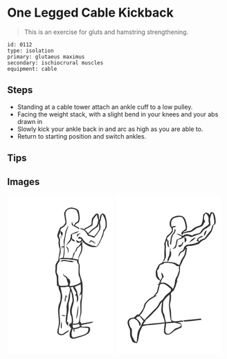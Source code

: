 # One Legged Cable Kickback
> This is an exercise for gluts and hamstring strengthening.

``` 
id: 0112 
type: isolation 
primary: glutaeus maximus 
secondary: ischiocrural muscles 
equipment: cable 
``` 

## Steps

 - Standing at a cable tower attach an ankle cuff to a low pulley.
 - Facing the weight stack, with a slight bend in your knees and your abs drawn in
 - Slowly kick your ankle back in and arc as high as you are able to.
 - Return to starting position and switch ankles.

## Tips


## Images

<svg width="184pt" height="275pt" viewBox="0 0 184 275" xmlns="http://www.w3.org/2000/svg"><g fill="#FFF"><path d="M0 0h184v275H0V0m98.66 34.03c.84 4.62 1.31 9.3 2.38 13.87-1.12 4.26-4.88 7.76-9.04 9-2.22 3.75-3.58 7.9-4.89 12.03-1.79 3.94 2.83 7.02 2.04 10.96-.97 5.12.42 10.17 2.06 14.98-.26 6.08-2.45 11.88-2.44 18.01-2.16 3.73-5.63 7.45-5.25 12.13.43 3.91-.82 7.94.29 11.75 3.4 6.44 1.48 13.94 2.53 20.88.87.54 1.73 1.09 2.6 1.64-.31 5.59 4.05 10.13 3.58 15.69.08 4.08-.09 8.28-1.59 12.12-5.97 11.9-.24 25.28-1.65 37.82-.65 4.78-2.48 9.35-2.58 14.21 1.32 3.02 4.9 5.17 8.21 4.29 3.96-.62 6.61-3.86 9.95-5.73 1.23-.52 1.87-1.7 2.55-2.76-5.21.78-8.16 6.11-13.32 6.95-1.61-.39-3.12-1.11-4.66-1.7-.76-5.57.56-11.01 2.01-16.34.51-7.58-1.2-15.17-.92-22.78.72-8.77 4.99-16.98 4.73-25.87-.64-5.01-1.81-9.95-2.96-14.87 4.47-.1 9.04.17 13.36-1.16.53.32 1.59.96 2.12 1.29 2.74 5.86-1.63 11.6-1.5 17.54-.13 4.13-1.94 7.92-2.83 11.9-1.4 4.88.19 9.96-.66 14.9-.66 4.03-1.18 8.08-1.43 12.15-.5 3.68.88 7.6 3.81 9.96.51-.7.63-1.44.34-2.22l-.13-.66c.27-.8.61-1.58 1.01-2.33-.8-.39-2.39-1.19-3.18-1.59 1.41-5.56.99-11.38 2.49-16.92 1.78-5.95-.53-12.31 1.52-18.18 2.3-5.65 1.17-11.96 2.64-17.83 2.88 4.87 2.49 10.61 3.44 15.99-1.76 7.8-5.95 15.57-3.78 23.77 1.18 2.9 2.29 5.86 2.26 9.05.17 2.61.75 6.74-2.67 7.44-.75.55-1.49 1.11-2.24 1.66l1.79.51c-.85.37-1.7.76-2.54 1.16 2.57.53 3.23 3.32 4.75 5.06-1.02 2.75-2.14 5.49-2.64 8.4-.33 2.88-.56 6.49 2.25 8.27 3.95 2.52 8.53.05 12.53-1.02 6.19-1.58 12.35-3.54 17.72-7.09 2.56-2.85 4.24-7.44 1.75-10.78-3.73-1.46-7.69-.53-11.54-.65-1.96.34-2.55-1.54-2.8-3.05 4.65-.72 9.11-2.32 13.79-2.8 2.77-.4 5.73-.96 7.73-3.1-7.22.76-14.27 2.56-21.47 3.45-.03-1.54-.7-2.62-2.01-3.23.07-3.48-.1-7.07 1.13-10.39 2.55-7.35.84-15.21 1.63-22.78.29-5.35 1.85-10.57 1.31-15.96.92-5.67.39-11.39.17-17.09-1-7.46-5.39-14.25-4.94-21.94-.35-4.22.93-8.66-.88-12.68-3.07-6.46.83-13.32 3.99-18.93 1.81-4.65 2.12-9.74 1.21-14.64.56-1.24 1.11-2.49 1.63-3.75 6.19 6.37 15.48 10.89 24.39 8.16 4.29-4.88 6.41-11.08 9.46-16.71 1.83-3.37 1.41-7.49 3.43-10.78 1.36-2.18 3.09-4.19 3.63-6.78.78-7.12-.31-14.32-3.08-20.92-1.22-.93-2.42-1.88-3.6-2.85-1.26.92-2.59 1.8-3.51 3.08-2.05 2.5-1.29 5.95-1.9 8.91-2.35-3.21-.65-7.32-2.51-10.62-1.34-.43-3.17-1.35-4.33-.05-2.36 2.39-4.19 5.24-6.47 7.7-.55 3.57-.81 7.17-1.14 10.77-3.77 2.38-7.4 5.19-11.69 6.55.08.53.26 1.59.35 2.12-2.54-1.9-5.62-2.52-8.72-1.94 2.57 1.86 6.19 1.67 8.43 4.09 2.75 2.33 4.18 5.66 5.98 8.67 4.05-.62 7.01 3.1 10.82 2.95 3.46-4.13 6.9-8.36 9.58-13.04 2.49-4.53 0-9.58.2-14.37 2.82-3.78 1.1-8.99 4.23-12.6 5.16 7.07 7.55 17.09 3.94 25.35l-1.92.76c-1.6 10.38-6 20.28-11.68 29.07-3.37-1.25-7.15-.65-10.41-2.25-3.15-1.51-6.51-2.65-9.36-4.71-2.4-2.47-4.45-5.25-6.52-8-1.8-.6-3.62-1.15-5.43-1.68l-.36 3.8c1.66-.2 3.73-1.47 4.83.46 1.91 2-1.64 3.56-3.16 4.29-1.97-.77-3.76-1.99-5.84-2.44.53 1.46 1.31 2.8 2.04 4.17 2.39.29 4.78.01 6.95-1.09-1.22 3.44-3.05 6.69-6.19 8.7-2.8 1.7-2.41 5.47-4.34 7.79-3.38 2.48-3.39 7.08-4.65 10.75-1.29.49-2.56 1.47-4.03.86-3.68-.59-7.41-.52-11.13-.44.39-1.62.78-3.25 1.13-4.88.73-3.58.49-7.29.49-10.93-.88-9.77 1.03-19.43 3.04-28.93 1.04-3.95 3.26-7.53 3.8-11.62-2.15 3.28-3.73 6.9-5.23 10.51-.85 4.04-.95 8.24-2.3 12.19-1.63 4.43-.36 9.11-.45 13.67-.84-.17-2.53-.5-3.38-.67-.19 2.14-.45 4.28-.54 6.43.69-1.83 1.17-3.73 1.7-5.6.77 1.28 2.67 2.23 2.36 3.93-.7 5.1-.15 10.38-1.86 15.31-2.04.59-4.07 1.2-6.12 1.73-.45-3.47 1.65-6.46 2.09-9.8 1.23-7.11-2.19-14.06-1.1-21.18.61-2.48-.9-4.68-1.51-6.99-.95-2.16.52-4.27 1.54-6.08.36-2.21.55-4.44 1.01-6.62.85-1.42 2.34-2.23 3.69-3.08 2.56-1.35 4.2-3.82 6.21-5.81 1.7-7.12-2.85-14.2-.66-21.32 2-4.63 7.96-6.76 12.62-5.25 2.59.85 5.86 1.43 6.86 4.39 2.16 5.23 3.07 11.18 1.7 16.73-1.39 1.35-3.09 2.29-4.72 3.29-.9 1.64-1.8 3.28-2.85 4.83-1.59-2.07-2.19-4.61-3.05-7.02-.66 2.06-.76 4.63.49 6.44 4.01 2.08 8.28 3.73 11.84 6.59l.24-1.98c-2.24-1.75-4.85-2.92-7.38-4.15.75-3.45 4.37-4.06 6.68-6.02 2.67-5.72 1.36-12.21.09-18.11-.82-4.71-6.21-6-10.16-6.94-7.1-1.67-15.36 3.52-15.32 11.2m11.78 35.14c-.51 4.25-.57 9.16-3.92 12.31-2.13 1.79-3.07 4.42-4.16 6.89 1.27-.62 1.8-1.84 2.17-3.12 3.53-1.85 5.8-5.08 7.59-8.53.19.86.58 2.58.78 3.45 1.62.75 3.41.69 5.12.3-2.22-1.12-3.49-3.45-5.79-4.44.19-2.37.2-4.76.13-7.13 4-1.82 9.3-1.91 12.03-5.7-4.71 1.82-9.93 2.73-13.95 5.97M92.59 62.6c-1.71 3.68 2.13 6.55 1.15 10.33l-1.4-.41c.02.51.07 1.52.1 2.03.31.33.94.99 1.25 1.32-.16-.66-.48-1.99-.64-2.66l1.36.15c-.11-.5-.32-1.5-.43-2l1.31.15c.34-1.73.67-3.46 1.03-5.19-1.23-1.25-2.48-2.49-3.73-3.72m29.56 4.33c-.95 2.2-1.61 4.54-1.46 6.95 1.41-3 3.76-5.21 6.5-6.98-1.89-.02-3.37 1.12-4.87 2.11-.04-.52-.13-1.56-.17-2.08m18.96 16.98c1.69-.77 3.2-1.86 4.65-3.02 2.48 1.51 4.92 3.11 7.62 4.18-2.02-2.95-5.14-4.89-8.45-6.1-1.23 1.68-2.66 3.21-3.82 4.94m-39.02 5.66c.78 1.89 1.88 3.63 2.67 5.52.37 2.17.38 4.39.76 6.57 1.52-4.3 1.32-9.97-3.43-12.09m-.91 84.34c-.29 4.06-2.77 8.39-.84 12.28.79-3.36 1.44-6.76 1.71-10.21.72 1.1 1.46 2.2 2.22 3.29-.37-2.13-1.37-4.02-3.09-5.36m-7.13 34.48c1.89 2.07 4.79 2.88 7.26 1.29-2.41-.47-4.82-.98-7.26-1.29m-1.15 21.52c-.09 1.08.89 1.63 1.54 2.3-.07-4.24.16-8.46.26-12.69-1.32 3.28-2.26 6.83-1.8 10.39z"/><path d="M149.65 41.98c2-2.46 4-4.93 5.95-7.42.19 3.32.89 6.51 2.32 9.51-.82 4.61-1.59 10.34-6.22 12.67-4.48 2.67-8.11 6.4-11.41 10.38-1.83-2.22-3.56-4.57-5.82-6.4 4.31-2.52 8.83-4.69 13.09-7.32.91-3.77.41-7.86 2.09-11.42z"/><path d="M156.63 56.08c.95-2.01 1.54-4.15 2.03-6.31.44 4.1 1.86 8.55-.28 12.42-2.09 3.59-4.85 6.75-7.36 10.05-3.67-.6-7.09-2.1-10.57-3.34 4.97-4.78 9.78-9.91 16.18-12.82zM129.35 83.61c-.57-1.14-.53-2.96.55-3.78 1.5.25.89 4.01-.55 3.78zM128.28 86.21c.56.66.56.66 0 0zM121.39 93.14c2-1.91 4.3-3.52 6.3-5.44 1.45 5.34.35 11.01-2.45 15.71-1.79 2.88-1.31 6.49-2.88 9.45a16.452 16.452 0 0 0-8.95-1.63c.34-1.13.67-2.26 1.03-3.38 1.03-2.57 2.43-5.06 2.53-7.9 2.89-1.03 3.61-4.22 4.42-6.81zM90.54 111.91c10.13-1.27 20.22.62 30.19 2.24.26 1.39.55 2.77.87 4.15.84 1.08 2.16 2.07 2.06 3.6.18 5.68-.37 11.38.01 17.05 1.78 4.22 3.43 8.56 3.33 13.23-5.37 3.91-12.19 5.92-18.78 6.08v-2.98c2.19-3.47.71-9.55-3.81-10.07-.26-3.27-3.47-4.11-5.87-5.44a89.14 89.14 0 0 0-1.61-3.06c-.48 3.6 2.69 5.31 5.2 7.03 1.07 3.89 2.46 7.67 3.62 11.53-.34.6-1 1.82-1.33 2.43-4.89-.39-10.39 1.57-14.86-1-1.01-4.82-1.07-9.78-1.09-14.69.3-3.3-3.41-5.57-2.67-8.92.26-2.69.42-5.39.37-8.1-.23-4.08 2.7-7.29 4.81-10.46l-.44-2.62m1.79 4.49c1.53-.42 3.01-1.03 4.57-1.32 6.37-.84 12.46 3.54 18.83 1.16-3.82-2.3-8.42-1.02-12.5-2.42-3.64-1.03-8.97-1.51-10.9 2.58zM117.14 159.66c3.31-1.5 6.78-2.62 9.96-4.39.88 4.16.51 8.41.57 12.62-1.28 2.33-1.9 4.93-2.49 7.5 1.11-1.22 2.17-2.48 3.29-3.68.44 3.18.04 6.36-.89 9.41-2.57 8.07.21 16.57-1.02 24.8-.23 3.4-1.33 6.67-1.54 10.08-.11 2.29-.53 4.95-2.41 6.49-2.78 1.14-5.91.84-8.86 1.11.71-5.24.31-10.61-1.15-15.68-2.91-8.35 2.62-16.48 2.89-24.77-.8-4.36-.2-9.04-2.25-13.1-1.11-3.25-1.5-6.82-4.11-9.33 1.7-.25 3.39-.52 5.09-.79.6 3.86 3.58 6.59 5.14 10.03.7 1.67-.6 2.95-1.73 3.95.16.25.49.74.65.99.44-.14 1.33-.41 1.77-.55-.25.63-.77 1.9-1.02 2.53l1.67-.56c.34 3.47-.1 6.92-.35 10.37 4.34-4.33 2.81-10.52 1.06-15.65.55-4.3-3.16-7.46-4.27-11.38m6.06 32.23c-2.05 7.5-1.95 15.36-4.02 22.84l1.28-1.28c2.5-6.85 2.89-14.33 2.74-21.56zM113.31 225.46c3.92.08 7.81-.49 11.55-1.67-.02.73-.07 2.18-.09 2.91.54 0 1.62.01 2.16.02-2.84 3.85-8.22 3.55-12.43 4.75-.83-1.9-1.06-3.96-1.19-6.01zM127.06 229.87c4.41.26 8.83 1.25 13.29.86.77 3.58.06 7.46-3.13 9.63-6.18 3.75-13.5 4.76-20.29 6.92-1.93.93-4.25-.47-5.02-2.29-.89-4.49-.28-9.45 2.33-13.29.61 2.32.66 4.87 2.13 6.88.08-1.89.11-3.77.1-5.65 3.66-.56 7.3-1.29 10.59-3.06z"/></g><g fill="#333"><path d="M98.66 34.03c-.04-7.68 8.22-12.87 15.32-11.2 3.95.94 9.34 2.23 10.16 6.94 1.27 5.9 2.58 12.39-.09 18.11-2.31 1.96-5.93 2.57-6.68 6.02 2.53 1.23 5.14 2.4 7.38 4.15l-.24 1.98c-3.56-2.86-7.83-4.51-11.84-6.59-1.25-1.81-1.15-4.38-.49-6.44.86 2.41 1.46 4.95 3.05 7.02 1.05-1.55 1.95-3.19 2.85-4.83 1.63-1 3.33-1.94 4.72-3.29 1.37-5.55.46-11.5-1.7-16.73-1-2.96-4.27-3.54-6.86-4.39-4.66-1.51-10.62.62-12.62 5.25-2.19 7.12 2.36 14.2.66 21.32-2.01 1.99-3.65 4.46-6.21 5.81-1.35.85-2.84 1.66-3.69 3.08-.46 2.18-.65 4.41-1.01 6.62-1.02 1.81-2.49 3.92-1.54 6.08.61 2.31 2.12 4.51 1.51 6.99-1.09 7.12 2.33 14.07 1.1 21.18-.44 3.34-2.54 6.33-2.09 9.8 2.05-.53 4.08-1.14 6.12-1.73 1.71-4.93 1.16-10.21 1.86-15.31.31-1.7-1.59-2.65-2.36-3.93-.53 1.87-1.01 3.77-1.7 5.6.09-2.15.35-4.29.54-6.43.85.17 2.54.5 3.38.67.09-4.56-1.18-9.24.45-13.67 1.35-3.95 1.45-8.15 2.3-12.19 1.5-3.61 3.08-7.23 5.23-10.51-.54 4.09-2.76 7.67-3.8 11.62-2.01 9.5-3.92 19.16-3.04 28.93 0 3.64.24 7.35-.49 10.93-.35 1.63-.74 3.26-1.13 4.88 3.72-.08 7.45-.15 11.13.44 1.47.61 2.74-.37 4.03-.86 1.26-3.67 1.27-8.27 4.65-10.75 1.93-2.32 1.54-6.09 4.34-7.79 3.14-2.01 4.97-5.26 6.19-8.7-2.17 1.1-4.56 1.38-6.95 1.09-.73-1.37-1.51-2.71-2.04-4.17 2.08.45 3.87 1.67 5.84 2.44 1.52-.73 5.07-2.29 3.16-4.29-1.1-1.93-3.17-.66-4.83-.46l.36-3.8c1.81.53 3.63 1.08 5.43 1.68 2.07 2.75 4.12 5.53 6.52 8 2.85 2.06 6.21 3.2 9.36 4.71 3.26 1.6 7.04 1 10.41 2.25 5.68-8.79 10.08-18.69 11.68-29.07l1.92-.76c3.61-8.26 1.22-18.28-3.94-25.35-3.13 3.61-1.41 8.82-4.23 12.6-.2 4.79 2.29 9.84-.2 14.37-2.68 4.68-6.12 8.91-9.58 13.04-3.81.15-6.77-3.57-10.82-2.95-1.8-3.01-3.23-6.34-5.98-8.67-2.24-2.42-5.86-2.23-8.43-4.09 3.1-.58 6.18.04 8.72 1.94-.09-.53-.27-1.59-.35-2.12 4.29-1.36 7.92-4.17 11.69-6.55.33-3.6.59-7.2 1.14-10.77 2.28-2.46 4.11-5.31 6.47-7.7 1.16-1.3 2.99-.38 4.33.05 1.86 3.3.16 7.41 2.51 10.62.61-2.96-.15-6.41 1.9-8.91.92-1.28 2.25-2.16 3.51-3.08 1.18.97 2.38 1.92 3.6 2.85 2.77 6.6 3.86 13.8 3.08 20.92-.54 2.59-2.27 4.6-3.63 6.78-2.02 3.29-1.6 7.41-3.43 10.78-3.05 5.63-5.17 11.83-9.46 16.71-8.91 2.73-18.2-1.79-24.39-8.16-.52 1.26-1.07 2.51-1.63 3.75.91 4.9.6 9.99-1.21 14.64-3.16 5.61-7.06 12.47-3.99 18.93 1.81 4.02.53 8.46.88 12.68-.45 7.69 3.94 14.48 4.94 21.94.22 5.7.75 11.42-.17 17.09.54 5.39-1.02 10.61-1.31 15.96-.79 7.57.92 15.43-1.63 22.78-1.23 3.32-1.06 6.91-1.13 10.39 1.31.61 1.98 1.69 2.01 3.23 7.2-.89 14.25-2.69 21.47-3.45-2 2.14-4.96 2.7-7.73 3.1-4.68.48-9.14 2.08-13.79 2.8.25 1.51.84 3.39 2.8 3.05 3.85.12 7.81-.81 11.54.65 2.49 3.34.81 7.93-1.75 10.78-5.37 3.55-11.53 5.51-17.72 7.09-4 1.07-8.58 3.54-12.53 1.02-2.81-1.78-2.58-5.39-2.25-8.27.5-2.91 1.62-5.65 2.64-8.4-1.52-1.74-2.18-4.53-4.75-5.06.84-.4 1.69-.79 2.54-1.16l-1.79-.51c.75-.55 1.49-1.11 2.24-1.66 3.42-.7 2.84-4.83 2.67-7.44.03-3.19-1.08-6.15-2.26-9.05-2.17-8.2 2.02-15.97 3.78-23.77-.95-5.38-.56-11.12-3.44-15.99-1.47 5.87-.34 12.18-2.64 17.83-2.05 5.87.26 12.23-1.52 18.18-1.5 5.54-1.08 11.36-2.49 16.92.79.4 2.38 1.2 3.18 1.59-.4.75-.74 1.53-1.01 2.33l.13.66c.29.78.17 1.52-.34 2.22-2.93-2.36-4.31-6.28-3.81-9.96.25-4.07.77-8.12 1.43-12.15.85-4.94-.74-10.02.66-14.9.89-3.98 2.7-7.77 2.83-11.9-.13-5.94 4.24-11.68 1.5-17.54-.53-.33-1.59-.97-2.12-1.29-4.32 1.33-8.89 1.06-13.36 1.16 1.15 4.92 2.32 9.86 2.96 14.87.26 8.89-4.01 17.1-4.73 25.87-.28 7.61 1.43 15.2.92 22.78-1.45 5.33-2.77 10.77-2.01 16.34 1.54.59 3.05 1.31 4.66 1.7 5.16-.84 8.11-6.17 13.32-6.95-.68 1.06-1.32 2.24-2.55 2.76-3.34 1.87-5.99 5.11-9.95 5.73-3.31.88-6.89-1.27-8.21-4.29.1-4.86 1.93-9.43 2.58-14.21 1.41-12.54-4.32-25.92 1.65-37.82 1.5-3.84 1.67-8.04 1.59-12.12.47-5.56-3.89-10.1-3.58-15.69-.87-.55-1.73-1.1-2.6-1.64-1.05-6.94.87-14.44-2.53-20.88-1.11-3.81.14-7.84-.29-11.75-.38-4.68 3.09-8.4 5.25-12.13-.01-6.13 2.18-11.93 2.44-18.01-1.64-4.81-3.03-9.86-2.06-14.98.79-3.94-3.83-7.02-2.04-10.96 1.31-4.13 2.67-8.28 4.89-12.03 4.16-1.24 7.92-4.74 9.04-9-1.07-4.57-1.54-9.25-2.38-13.87m50.99 7.95c-1.68 3.56-1.18 7.65-2.09 11.42-4.26 2.63-8.78 4.8-13.09 7.32 2.26 1.83 3.99 4.18 5.82 6.4 3.3-3.98 6.93-7.71 11.41-10.38 4.63-2.33 5.4-8.06 6.22-12.67-1.43-3-2.13-6.19-2.32-9.51-1.95 2.49-3.95 4.96-5.95 7.42m6.98 14.1c-6.4 2.91-11.21 8.04-16.18 12.82 3.48 1.24 6.9 2.74 10.57 3.34 2.51-3.3 5.27-6.46 7.36-10.05 2.14-3.87.72-8.32.28-12.42-.49 2.16-1.08 4.3-2.03 6.31m-27.28 27.53c1.44.23 2.05-3.53.55-3.78-1.08.82-1.12 2.64-.55 3.78m-1.07 2.6c.56.66.56.66 0 0m-6.89 6.93c-.81 2.59-1.53 5.78-4.42 6.81-.1 2.84-1.5 5.33-2.53 7.9-.36 1.12-.69 2.25-1.03 3.38 3.11-.31 6.16.26 8.95 1.63 1.57-2.96 1.09-6.57 2.88-9.45 2.8-4.7 3.9-10.37 2.45-15.71-2 1.92-4.3 3.53-6.3 5.44m-30.85 18.77l.44 2.62c-2.11 3.17-5.04 6.38-4.81 10.46.05 2.71-.11 5.41-.37 8.1-.74 3.35 2.97 5.62 2.67 8.92.02 4.91.08 9.87 1.09 14.69 4.47 2.57 9.97.61 14.86 1 .33-.61.99-1.83 1.33-2.43-1.16-3.86-2.55-7.64-3.62-11.53-2.51-1.72-5.68-3.43-5.2-7.03a89.14 89.14 0 0 1 1.61 3.06c2.4 1.33 5.61 2.17 5.87 5.44 4.52.52 6 6.6 3.81 10.07v2.98c6.59-.16 13.41-2.17 18.78-6.08.1-4.67-1.55-9.01-3.33-13.23-.38-5.67.17-11.37-.01-17.05.1-1.53-1.22-2.52-2.06-3.6-.32-1.38-.61-2.76-.87-4.15-9.97-1.62-20.06-3.51-30.19-2.24m26.6 47.75c1.11 3.92 4.82 7.08 4.27 11.38 1.75 5.13 3.28 11.32-1.06 15.65.25-3.45.69-6.9.35-10.37l-1.67.56c.25-.63.77-1.9 1.02-2.53-.44.14-1.33.41-1.77.55-.16-.25-.49-.74-.65-.99 1.13-1 2.43-2.28 1.73-3.95-1.56-3.44-4.54-6.17-5.14-10.03-1.7.27-3.39.54-5.09.79 2.61 2.51 3 6.08 4.11 9.33 2.05 4.06 1.45 8.74 2.25 13.1-.27 8.29-5.8 16.42-2.89 24.77a38.263 38.263 0 0 1 1.15 15.68c2.95-.27 6.08.03 8.86-1.11 1.88-1.54 2.3-4.2 2.41-6.49.21-3.41 1.31-6.68 1.54-10.08 1.23-8.23-1.55-16.73 1.02-24.8.93-3.05 1.33-6.23.89-9.41-1.12 1.2-2.18 2.46-3.29 3.68.59-2.57 1.21-5.17 2.49-7.5-.06-4.21.31-8.46-.57-12.62-3.18 1.77-6.65 2.89-9.96 4.39m-3.83 65.8c.13 2.05.36 4.11 1.19 6.01 4.21-1.2 9.59-.9 12.43-4.75-.54-.01-1.62-.02-2.16-.02.02-.73.07-2.18.09-2.91a35.906 35.906 0 0 1-11.55 1.67m13.75 4.41c-3.29 1.77-6.93 2.5-10.59 3.06.01 1.88-.02 3.76-.1 5.65-1.47-2.01-1.52-4.56-2.13-6.88-2.61 3.84-3.22 8.8-2.33 13.29.77 1.82 3.09 3.22 5.02 2.29 6.79-2.16 14.11-3.17 20.29-6.92 3.19-2.17 3.9-6.05 3.13-9.63-4.46.39-8.88-.6-13.29-.86z"/><path d="M110.44 69.17c4.02-3.24 9.24-4.15 13.95-5.97-2.73 3.79-8.03 3.88-12.03 5.7.07 2.37.06 4.76-.13 7.13 2.3.99 3.57 3.32 5.79 4.44-1.71.39-3.5.45-5.12-.3-.2-.87-.59-2.59-.78-3.45-1.79 3.45-4.06 6.68-7.59 8.53-.37 1.28-.9 2.5-2.17 3.12 1.09-2.47 2.03-5.1 4.16-6.89 3.35-3.15 3.41-8.06 3.92-12.31zM92.59 62.6c1.25 1.23 2.5 2.47 3.73 3.72-.36 1.73-.69 3.46-1.03 5.19l-1.31-.15c.11.5.32 1.5.43 2l-1.36-.15c.16.67.48 2 .64 2.66-.31-.33-.94-.99-1.25-1.32-.03-.51-.08-1.52-.1-2.03l1.4.41c.98-3.78-2.86-6.65-1.15-10.33z"/><path d="M122.15 66.93c.04.52.13 1.56.17 2.08 1.5-.99 2.98-2.13 4.87-2.11-2.74 1.77-5.09 3.98-6.5 6.98-.15-2.41.51-4.75 1.46-6.95zM141.11 83.91c1.16-1.73 2.59-3.26 3.82-4.94 3.31 1.21 6.43 3.15 8.45 6.1-2.7-1.07-5.14-2.67-7.62-4.18-1.45 1.16-2.96 2.25-4.65 3.02zM102.09 89.57c4.75 2.12 4.95 7.79 3.43 12.09-.38-2.18-.39-4.4-.76-6.57-.79-1.89-1.89-3.63-2.67-5.52zM92.33 116.4c1.93-4.09 7.26-3.61 10.9-2.58 4.08 1.4 8.68.12 12.5 2.42-6.37 2.38-12.46-2-18.83-1.16-1.56.29-3.04.9-4.57 1.32zM101.18 173.91c1.72 1.34 2.72 3.23 3.09 5.36-.76-1.09-1.5-2.19-2.22-3.29-.27 3.45-.92 6.85-1.71 10.21-1.93-3.89.55-8.22.84-12.28zM123.2 191.89c.15 7.23-.24 14.71-2.74 21.56l-1.28 1.28c2.07-7.48 1.97-15.34 4.02-22.84zM94.05 208.39c2.44.31 4.85.82 7.26 1.29-2.47 1.59-5.37.78-7.26-1.29zM92.9 229.91c-.46-3.56.48-7.11 1.8-10.39-.1 4.23-.33 8.45-.26 12.69-.65-.67-1.63-1.22-1.54-2.3z"/></g></svg>
<svg width="184pt" height="275pt" viewBox="0 0 184 275" xmlns="http://www.w3.org/2000/svg"><g fill="#FFF"><path d="M0 0h184v275H0V0m153.1 34.95c-.65 5.15-.73 10.54-2.67 15.43-1.43 3.42-5.32 3.83-8.36 5-4.11 1.32-7.36 4.3-10.56 7.06-4.57.49-8.97 1.72-13.19 3.57 1.05-2.31 3.55-3.04 5.72-3.92.34-1.95.65-3.9 1.06-5.83-.61-4.37-1.46-8.71-2.98-12.85-1.41-2.85-3.65-5.89-7.03-6.32-5.51-1.31-11.33.19-16.11 2.98-4.24 4.59-6.3 12.56-1.33 17.45.68 1.52 1.11 3.12 1.19 4.79-1.63 3.11-3.69 5.9-6.69 7.8-4.4 2.92-3.57 8.66-6.05 12.77-1.39 2.91.38 6.08-.05 9.1-.53 5.33-.5 10.7-.33 16.05.15 2.17-.95 4.14-2.07 5.91.41.59.82 1.19 1.25 1.78 1.04-2.59 2.63-4.97 3.36-7.68.55-5.06-.51-10.12-.12-15.18 1.02-4.54-2.13-9.89 2.27-13.38.22 3.02.19 6.05.75 9.04 1 1.16 1.98 2.34 3.01 3.47-.78-3.54-1.36-7.11-1.68-10.72.37-.05 1.1-.14 1.47-.19-.91-.63-1.83-1.25-2.74-1.87-.33-1.45-1.24-2.87-.89-4.39 3.65-3.4 7.56-6.59 10.01-11.03.03-2.2-.14-4.4.1-6.59 1.51-1.34 3.7-.86 5.53-1.18-2.14-2.59-5.19-1.58-7.4.23-2.38-5.54-1.52-13.23 4.48-16.02 4.44-1.14 9.25-2.66 13.71-.69 4.47 5.53 5.71 12.82 6.06 19.73-2.06 1.81-4.24 3.47-6.39 5.17-1.72 1.2-1.7 3.97-.26 5.38 1.45.2 1.46-1.52 1.98-2.45 3.32-.61 6.49-1.96 9.89-2.08 6.79.21 10.68-6.66 16.87-8.26 2.58-.58 5.04-1.58 7.18-3.16 1.09-2.67 2.91-4.96 4.21-7.53-.77-1.4-1.43-2.86-2.08-4.32.17-1.67.32-3.35.49-5.02.68-1.52 1.49-2.98 2.33-4.41.52.27 1.58.83 2.1 1.11 1.62 2.46 3.59 5.13 3.14 8.26-.34 3.01.19 6 1 8.9-2.8 3.46-6.94 5.28-10.38 7.97-2.74 2-3.61 5.6-6.25 7.66-4.19 1.72-9.08 1.43-12.81 4.31-2.87-.87-5.71-2-8.73-2.17-2.91-.18-5.37 1.62-7.92 2.75-3.39-1.6-6.75-3.32-10.51-3.91 2.39 2.38 5.65 3.27 8.65 4.57l.06 2.76-1.87.4c-2.01 1.27-4.34 1.81-6.46 2.84-.93 3.45-.92 7.14-2.4 10.45-.57 2.58-3.11 3.76-4.61 5.72 2.48-.66 5.9-1.6 6.29-4.61.72-3.88 2.14-7.61 2.42-11.56 2.86-.33 5.63-1.13 8.17-2.48 1.47-1.13 3.09-2.03 4.73-2.89 3.32-2.14 7.48-.56 10.65 1.11 5.17-2.17 10.45-4.04 15.74-5.9 3.23-2.4 4.7-6.71 8.52-8.44 3.33-1.67 6.12-4.15 9.01-6.45-.03-3.88-.55-7.72-.99-11.57l.57.13c.35-3.42 1.74-6.57 3.21-9.64 3.12 3.27 2.58 8.02 3.58 12.1.65 2.58.11 5.23.02 7.84-.47-.08-1.41-.24-1.89-.32-1.55 3.35-2.72 6.85-3.78 10.38-4.3 4.28-7.24 9.71-11.3 14.16-3.57.59-6.8 2.17-9.24 4.89-.52-1.14-1.29-2.21-1.41-3.49 2.15-2.81 5.77-3.67 8.94-4.76-1.3-.4-2.78-1.36-4.08-.44-3.28 1.69-7.7 3.79-7.12 8.23 1.16.37 2.32.75 3.47 1.14-6.53 3.63-14.13 4.64-21.45 5.34-1.4 1.29-2.86 2.5-4.29 3.76.05 3.96-2.86 7.53-6.73 8.29-1.38 2.64-2.99 5.31-3.03 8.38 2.09-1.91 2.73-4.75 4.3-6.99 3.76-.97 6.58-3.51 8.28-6.99-.61 3.76-1.24 7.54-2.33 11.2-1.74 3.36-4.16 6.35-5.8 9.77-.82 2.63-1.87 5.18-3.05 7.68-3.64-1.82-7.1-4.52-11.35-4.53-4.99-.91-9.97-1.47-15.02-.74-.92-.48-1.85-.94-2.78-1.39.02.6.08 1.79.11 2.39-2.08 1.07-4.34 1.94-6.15 3.45-1.86 2.57-2.95 5.58-4.44 8.36-1.64 2.49-1 5.56-1.08 8.36-.24 4.74 3.18 9.75 7.82 10.89-.92 1.87-1.71 3.81-2.47 5.75-1.05.21-2.1.43-3.15.65 1.04.36 2.07.71 3.1 1.06-1.54 3.69-2.14 7.65-3.02 11.53-1.55 2.99-4.54 4.99-5.91 8.13a41.23 41.23 0 0 0-14.22 10.92c-2.39 2.69-2.57 6.33-3.57 9.6-2.07 4.04-4.61 7.92-7.73 11.22-.75 0-2.26.01-3.01.02-2.01 1.67-4.03 3.36-5.79 5.32-3.93.17-8.64 1.18-10.33 5.25-1.97 5.03 1.23 10.12 3.18 14.65 1.22 4.73-.34 9.89 1.67 14.48.98 2.39 1.79 4.88 3.07 7.14 1.78 2.3 5.05 1.8 7.53 2.74 3.25-4.86 2.92-10.92 4.6-16.33.57-4.66 3.34-8.53 4.94-12.83 6.27-2.39 13.1-2.06 19.67-2.75 6.4-.68 12.78-1.52 19.17-2.23-.33 4.65-1.5 9.25-1.32 13.93-.16 2.87 2.4 5.44 5.25 5.37 4.39.98 7.95-2.68 11.25-5.05 3.63-3.59 8.77-4.63 13.18-6.91.51-1.06.81-2.21 1.18-3.32-.15-.71-.47-2.12-.62-2.83-.66-.64-1.3-1.27-1.95-1.91-1.6-.35-3.19-.77-4.76-1.24 3.46-.65 6.97-.95 10.48-1.24-.71-.61-1.41-1.22-2.11-1.83-6.29.17-13.61 3.53-19.11-.98.12-4.77-.65-9.49-.58-14.26-.11-5.28-3.13-10.53-1.24-15.79 1.5-4.97 1.37-10.2.99-15.31.51-2.81 3.31-3.96 5.07-5.84 2.48-4.58 4.28-9.51 5.35-14.61.46-.57.92-1.14 1.4-1.69l-1.32-.17c.08-.58.24-1.75.31-2.34 2.91-6.24 5.58-13.13 4.9-20.15-.12-4.13 3-7.21 4.2-10.94.91-2.92 2.8-5.36 4.21-8.04 3.02-4.68 2.73-10.49 4.02-15.73-.6-.04-1.81-.11-2.41-.15 1.31-1.16 2.22-3.38 4.29-3.08 6.37.05 12.52-1.81 18.48-3.85 3.15-2.67 5.81-6.41 10.22-7.02 4.42-4.07 8.16-8.86 11.63-13.74 1.56-3.91 3.09-7.9 3.59-12.12 3.05 1.02 3.65-2.87 3.83-5.01-.29-5.25-.73-10.85-3.49-15.46-1.48-1.25-3.3-1.57-5.19-1.32-.56 1.63-1.12 3.26-1.76 4.86-.6-.73-1.79-2.19-2.38-2.93-1.57-.61-3.15-1.42-4.88-1.33-1.42 1.13-2.75 2.39-3.91 3.79m-49.72 24.48c-.26 1.74-.07 3.63-.81 5.27-2.33 3.04-5 6.19-5.6 10.11-.71 3.77-1.44 7.57-1.34 11.44.38.16 1.13.47 1.5.63 1.17-6.23.64-13.11 4.58-18.45 2.28-1.88 3.35-4.61 3.39-7.52l-1.72-1.48m50.75 11.35c.47-.14 1.42-.41 1.89-.55 1.04-2.76 2.27-5.44 3.16-8.25-3.89 1.01-4.31 5.5-5.05 8.8m-25.34 12.47c3.78-2.85 8.44-5.05 11.08-9.08-4.75 1.13-8.76 4.88-11.08 9.08m-9.04-9c1.35 2.78 1.06 5.82.97 8.8 1.8-1.12 3.94-2.67 3.1-5.14.24-2.44-1.82-3.82-4.07-3.66m-4.31 12.21c-2.18.8-4.39 1.53-6.52 2.45 1.17.67 2.35 1.33 3.53 1.98 4.15-1.49 6.31-5.77 5.75-10.03-1.09 1.78-2 3.66-2.76 5.6m-19.79 6.27c-.45 4.2-.96 8.4-1.7 12.56-1.47 3.38-3.35 6.8-3.06 10.61 3.03-.95 2.95-4.95 4.77-7.19 2.63-3.29 1.62-7.59 1.28-11.42l-1.25 1.57c-.13-2.03 1.54-4.36-.04-6.13m22.37 125.23c.69.64 1.38 1.29 2.06 1.95 10.15-.62 20.24-1.93 30.33-3.22-.66-.64-1.31-1.28-1.96-1.92-10.08 1.67-20.3 1.93-30.43 3.19z"/><path d="M85.31 118.15c7.25.07 16-.57 21.41 5.21 1.09 1.22 2.98.07 4.37.39-.37 2.42-.28 4.87.19 7.27-.85 2.23-1.59 4.51-2.21 6.81-1.17 4.25-4.72 7.63-4.95 12.18-.33 4.69-1.42 9.36-3.74 13.48-.79-1.06-1.58-2.12-2.38-3.17-3.22-2.56-6.23-5.53-10.15-7.01-2.71-1.39-5.79-.72-8.68-.67 1.06-3.94 2.92-7.63 5.66-10.66l-1.13-1.45c-.31-2.23-1.57-4.09-3.11-5.65-.26 2.84.61 5.53 1.18 8.27-.81 1.79-1.97 3.4-3.05 5.03-1.61-2.34-3.35-4.64-4.45-7.29-.56-3.31-.72-6.68-1.33-9.99 3.62-1.45 3.59-5.55 4.8-8.71 2.07-.81 4.19-1.47 6.32-2.11.32-.48.94-1.44 1.25-1.93z"/><path d="M78.26 155.44c2.2-.48 4.62-1.75 6.81-.54 4.56 1.53 7.71 5.34 11.56 8.01.22 1.09.41 2.19.57 3.3-3.67 4.66-9.42 7.35-12.4 12.59-1.82 2.8-4.43 4.89-6.93 7.04-2.15 3.53-3.44 7.7-6.58 10.56-6.88 6.82-13.74 13.66-20.26 20.82-2.54-2.84-5.13-5.66-8.09-8.07 5.37-4.99 8.33-11.92 10.31-18.84 4-7.74 12.65-10.93 19.45-15.57-.81-.03-2.44-.08-3.25-.1 1.87-2.16 4.65-3.8 5.42-6.72 1.31-4.11 1.88-8.43 3.39-12.48zM83.59 185.5c3.34-4.3 5.94-9.33 10.96-11.95.55 5.84-.51 11.65-1.07 17.44.85 8.57 1.53 17.18 2.99 25.67.5 1.17 1.07 2.3 1.71 3.4-3.24.22-6.47.59-9.69.94-2.3-5.34-1.44-11.61-4.79-16.53-1.92-6.18.28-12.66-.11-18.97z"/><path d="M76.12 194.24c1.59-3.02 3.21-6.07 5.44-8.69.13 6.88-3.18 14.18.2 20.73 1.68 4.95 3.62 9.84 4.68 14.99-8.47 1.26-17.04 1.43-25.53 2.49-4.01.4-8 1.29-12.05 1 1.35-2.65 3.44-4.85 4.58-7.61 3.72-3.57 7.99-6.57 11.24-10.6 3.77-4.15 8.14-7.76 11.44-12.31zM39.26 211.29c1.24-.27 2.48-.53 3.72-.79 2 2.87 4.27 5.54 6.5 8.23-1.81 2.36-3.19 5.02-4.02 7.88-.33.44-.67.88-1.01 1.32-1.25 3.34-3.64 6.12-4.65 9.56-1.46 5.84-1.4 11.89-2.08 17.84-1.18-.4-2.72-.41-3.33-1.72-1.83-2.79-3.44-5.75-4.71-8.84-.7-4.13-.19-8.37-.59-12.53-3.18-2.71-4.17-7.01-4.67-10.96.04-4.59 4.91-6.49 8.79-6.55 2.06 1.21 4.37 2.2 5.85 4.19 2.38 2.48 2.78 6.05 3.99 9.13 1.35-1.6 2.38-3.97.96-5.87-1.75-3.38-4.75-5.76-7.56-8.21.93-.9 1.87-1.8 2.81-2.68zM88.48 223c4.2-.23 8.38-.54 12.55-1.06 4.1-.68 7.79 1.92 11.85 1.93.59.46 1.76 1.38 2.35 1.84-2.36 3.96-7 4.83-10.96 6.33-2.96 2.75-5.95 5.48-8.98 8.16-1.06.35-2.11.7-3.16 1.06-1.24-.51-2.47-1.01-3.71-1.51-2.81-5.31.57-11.13.06-16.75z"/></g><g fill="#333"><path d="M153.1 34.95c1.16-1.4 2.49-2.66 3.91-3.79 1.73-.09 3.31.72 4.88 1.33.59.74 1.78 2.2 2.38 2.93.64-1.6 1.2-3.23 1.76-4.86 1.89-.25 3.71.07 5.19 1.32 2.76 4.61 3.2 10.21 3.49 15.46-.18 2.14-.78 6.03-3.83 5.01-.5 4.22-2.03 8.21-3.59 12.12-3.47 4.88-7.21 9.67-11.63 13.74-4.41.61-7.07 4.35-10.22 7.02-5.96 2.04-12.11 3.9-18.48 3.85-2.07-.3-2.98 1.92-4.29 3.08.6.04 1.81.11 2.41.15-1.29 5.24-1 11.05-4.02 15.73-1.41 2.68-3.3 5.12-4.21 8.04-1.2 3.73-4.32 6.81-4.2 10.94.68 7.02-1.99 13.91-4.9 20.15-.07.59-.23 1.76-.31 2.34l1.32.17c-.48.55-.94 1.12-1.4 1.69a53.975 53.975 0 0 1-5.35 14.61c-1.76 1.88-4.56 3.03-5.07 5.84.38 5.11.51 10.34-.99 15.31-1.89 5.26 1.13 10.51 1.24 15.79-.07 4.77.7 9.49.58 14.26 5.5 4.51 12.82 1.15 19.11.98.7.61 1.4 1.22 2.11 1.83-3.51.29-7.02.59-10.48 1.24 1.57.47 3.16.89 4.76 1.24.65.64 1.29 1.27 1.95 1.91.15.71.47 2.12.62 2.83-.37 1.11-.67 2.26-1.18 3.32-4.41 2.28-9.55 3.32-13.18 6.91-3.3 2.37-6.86 6.03-11.25 5.05-2.85.07-5.41-2.5-5.25-5.37-.18-4.68.99-9.28 1.32-13.93-6.39.71-12.77 1.55-19.17 2.23-6.57.69-13.4.36-19.67 2.75-1.6 4.3-4.37 8.17-4.94 12.83-1.68 5.41-1.35 11.47-4.6 16.33-2.48-.94-5.75-.44-7.53-2.74-1.28-2.26-2.09-4.75-3.07-7.14-2.01-4.59-.45-9.75-1.67-14.48-1.95-4.53-5.15-9.62-3.18-14.65 1.69-4.07 6.4-5.08 10.33-5.25 1.76-1.96 3.78-3.65 5.79-5.32.75-.01 2.26-.02 3.01-.02 3.12-3.3 5.66-7.18 7.73-11.22 1-3.27 1.18-6.91 3.57-9.6a41.23 41.23 0 0 1 14.22-10.92c1.37-3.14 4.36-5.14 5.91-8.13.88-3.88 1.48-7.84 3.02-11.53-1.03-.35-2.06-.7-3.1-1.06 1.05-.22 2.1-.44 3.15-.65.76-1.94 1.55-3.88 2.47-5.75-4.64-1.14-8.06-6.15-7.82-10.89.08-2.8-.56-5.87 1.08-8.36 1.49-2.78 2.58-5.79 4.44-8.36 1.81-1.51 4.07-2.38 6.15-3.45-.03-.6-.09-1.79-.11-2.39.93.45 1.86.91 2.78 1.39 5.05-.73 10.03-.17 15.02.74 4.25.01 7.71 2.71 11.35 4.53 1.18-2.5 2.23-5.05 3.05-7.68 1.64-3.42 4.06-6.41 5.8-9.77 1.09-3.66 1.72-7.44 2.33-11.2-1.7 3.48-4.52 6.02-8.28 6.99-1.57 2.24-2.21 5.08-4.3 6.99.04-3.07 1.65-5.74 3.03-8.38 3.87-.76 6.78-4.33 6.73-8.29 1.43-1.26 2.89-2.47 4.29-3.76 7.32-.7 14.92-1.71 21.45-5.34-1.15-.39-2.31-.77-3.47-1.14-.58-4.44 3.84-6.54 7.12-8.23 1.3-.92 2.78.04 4.08.44-3.17 1.09-6.79 1.95-8.94 4.76.12 1.28.89 2.35 1.41 3.49 2.44-2.72 5.67-4.3 9.24-4.89 4.06-4.45 7-9.88 11.3-14.16 1.06-3.53 2.23-7.03 3.78-10.38.48.08 1.42.24 1.89.32.09-2.61.63-5.26-.02-7.84-1-4.08-.46-8.83-3.58-12.1-1.47 3.07-2.86 6.22-3.21 9.64l-.57-.13c.44 3.85.96 7.69.99 11.57-2.89 2.3-5.68 4.78-9.01 6.45-3.82 1.73-5.29 6.04-8.52 8.44-5.29 1.86-10.57 3.73-15.74 5.9-3.17-1.67-7.33-3.25-10.65-1.11-1.64.86-3.26 1.76-4.73 2.89-2.54 1.35-5.31 2.15-8.17 2.48-.28 3.95-1.7 7.68-2.42 11.56-.39 3.01-3.81 3.95-6.29 4.61 1.5-1.96 4.04-3.14 4.61-5.72 1.48-3.31 1.47-7 2.4-10.45 2.12-1.03 4.45-1.57 6.46-2.84l1.87-.4-.06-2.76c-3-1.3-6.26-2.19-8.65-4.57 3.76.59 7.12 2.31 10.51 3.91 2.55-1.13 5.01-2.93 7.92-2.75 3.02.17 5.86 1.3 8.73 2.17 3.73-2.88 8.62-2.59 12.81-4.31 2.64-2.06 3.51-5.66 6.25-7.66 3.44-2.69 7.58-4.51 10.38-7.97-.81-2.9-1.34-5.89-1-8.9.45-3.13-1.52-5.8-3.14-8.26-.52-.28-1.58-.84-2.1-1.11-.84 1.43-1.65 2.89-2.33 4.41-.17 1.67-.32 3.35-.49 5.02.65 1.46 1.31 2.92 2.08 4.32-1.3 2.57-3.12 4.86-4.21 7.53-2.14 1.58-4.6 2.58-7.18 3.16-6.19 1.6-10.08 8.47-16.87 8.26-3.4.12-6.57 1.47-9.89 2.08-.52.93-.53 2.65-1.98 2.45-1.44-1.41-1.46-4.18.26-5.38 2.15-1.7 4.33-3.36 6.39-5.17-.35-6.91-1.59-14.2-6.06-19.73-4.46-1.97-9.27-.45-13.71.69-6 2.79-6.86 10.48-4.48 16.02 2.21-1.81 5.26-2.82 7.4-.23-1.83.32-4.02-.16-5.53 1.18-.24 2.19-.07 4.39-.1 6.59-2.45 4.44-6.36 7.63-10.01 11.03-.35 1.52.56 2.94.89 4.39.91.62 1.83 1.24 2.74 1.87-.37.05-1.1.14-1.47.19.32 3.61.9 7.18 1.68 10.72-1.03-1.13-2.01-2.31-3.01-3.47-.56-2.99-.53-6.02-.75-9.04-4.4 3.49-1.25 8.84-2.27 13.38-.39 5.06.67 10.12.12 15.18-.73 2.71-2.32 5.09-3.36 7.68-.43-.59-.84-1.19-1.25-1.78 1.12-1.77 2.22-3.74 2.07-5.91-.17-5.35-.2-10.72.33-16.05.43-3.02-1.34-6.19.05-9.1 2.48-4.11 1.65-9.85 6.05-12.77 3-1.9 5.06-4.69 6.69-7.8-.08-1.67-.51-3.27-1.19-4.79-4.97-4.89-2.91-12.86 1.33-17.45 4.78-2.79 10.6-4.29 16.11-2.98 3.38.43 5.62 3.47 7.03 6.32 1.52 4.14 2.37 8.48 2.98 12.85-.41 1.93-.72 3.88-1.06 5.83-2.17.88-4.67 1.61-5.72 3.92 4.22-1.85 8.62-3.08 13.19-3.57 3.2-2.76 6.45-5.74 10.56-7.06 3.04-1.17 6.93-1.58 8.36-5 1.94-4.89 2.02-10.28 2.67-15.43m-67.79 83.2c-.31.49-.93 1.45-1.25 1.93-2.13.64-4.25 1.3-6.32 2.11-1.21 3.16-1.18 7.26-4.8 8.71.61 3.31.77 6.68 1.33 9.99 1.1 2.65 2.84 4.95 4.45 7.29 1.08-1.63 2.24-3.24 3.05-5.03-.57-2.74-1.44-5.43-1.18-8.27 1.54 1.56 2.8 3.42 3.11 5.65l1.13 1.45c-2.74 3.03-4.6 6.72-5.66 10.66 2.89-.05 5.97-.72 8.68.67 3.92 1.48 6.93 4.45 10.15 7.01.8 1.05 1.59 2.11 2.38 3.17 2.32-4.12 3.41-8.79 3.74-13.48.23-4.55 3.78-7.93 4.95-12.18.62-2.3 1.36-4.58 2.21-6.81-.47-2.4-.56-4.85-.19-7.27-1.39-.32-3.28.83-4.37-.39-5.41-5.78-14.16-5.14-21.41-5.21m-7.05 37.29c-1.51 4.05-2.08 8.37-3.39 12.48-.77 2.92-3.55 4.56-5.42 6.72.81.02 2.44.07 3.25.1-6.8 4.64-15.45 7.83-19.45 15.57-1.98 6.92-4.94 13.85-10.31 18.84 2.96 2.41 5.55 5.23 8.09 8.07 6.52-7.16 13.38-14 20.26-20.82 3.14-2.86 4.43-7.03 6.58-10.56 2.5-2.15 5.11-4.24 6.93-7.04 2.98-5.24 8.73-7.93 12.4-12.59-.16-1.11-.35-2.21-.57-3.3-3.85-2.67-7-6.48-11.56-8.01-2.19-1.21-4.61.06-6.81.54m5.33 30.06c.39 6.31-1.81 12.79.11 18.97 3.35 4.92 2.49 11.19 4.79 16.53 3.22-.35 6.45-.72 9.69-.94-.64-1.1-1.21-2.23-1.71-3.4-1.46-8.49-2.14-17.1-2.99-25.67.56-5.79 1.62-11.6 1.07-17.44-5.02 2.62-7.62 7.65-10.96 11.95m-7.47 8.74c-3.3 4.55-7.67 8.16-11.44 12.31-3.25 4.03-7.52 7.03-11.24 10.6-1.14 2.76-3.23 4.96-4.58 7.61 4.05.29 8.04-.6 12.05-1 8.49-1.06 17.06-1.23 25.53-2.49-1.06-5.15-3-10.04-4.68-14.99-3.38-6.55-.07-13.85-.2-20.73-2.23 2.62-3.85 5.67-5.44 8.69m-36.86 17.05c-.94.88-1.88 1.78-2.81 2.68 2.81 2.45 5.81 4.83 7.56 8.21 1.42 1.9.39 4.27-.96 5.87-1.21-3.08-1.61-6.65-3.99-9.13-1.48-1.99-3.79-2.98-5.85-4.19-3.88.06-8.75 1.96-8.79 6.55.5 3.95 1.49 8.25 4.67 10.96.4 4.16-.11 8.4.59 12.53 1.27 3.09 2.88 6.05 4.71 8.84.61 1.31 2.15 1.32 3.33 1.72.68-5.95.62-12 2.08-17.84 1.01-3.44 3.4-6.22 4.65-9.56.34-.44.68-.88 1.01-1.32.83-2.86 2.21-5.52 4.02-7.88-2.23-2.69-4.5-5.36-6.5-8.23-1.24.26-2.48.52-3.72.79M88.48 223c.51 5.62-2.87 11.44-.06 16.75 1.24.5 2.47 1 3.71 1.51 1.05-.36 2.1-.71 3.16-1.06 3.03-2.68 6.02-5.41 8.98-8.16 3.96-1.5 8.6-2.37 10.96-6.33-.59-.46-1.76-1.38-2.35-1.84-4.06-.01-7.75-2.61-11.85-1.93-4.17.52-8.35.83-12.55 1.06z"/><path d="M103.38 59.43l1.72 1.48c-.04 2.91-1.11 5.64-3.39 7.52-3.94 5.34-3.41 12.22-4.58 18.45-.37-.16-1.12-.47-1.5-.63-.1-3.87.63-7.67 1.34-11.44.6-3.92 3.27-7.07 5.6-10.11.74-1.64.55-3.53.81-5.27zM154.13 70.78c.74-3.3 1.16-7.79 5.05-8.8-.89 2.81-2.12 5.49-3.16 8.25-.47.14-1.42.41-1.89.55zM128.79 83.25c2.32-4.2 6.33-7.95 11.08-9.08-2.64 4.03-7.3 6.23-11.08 9.08zM119.75 74.25c2.25-.16 4.31 1.22 4.07 3.66.84 2.47-1.3 4.02-3.1 5.14.09-2.98.38-6.02-.97-8.8zM115.44 86.46c.76-1.94 1.67-3.82 2.76-5.6.56 4.26-1.6 8.54-5.75 10.03-1.18-.65-2.36-1.31-3.53-1.98 2.13-.92 4.34-1.65 6.52-2.45zM95.65 92.73c1.58 1.77-.09 4.1.04 6.13l1.25-1.57c.34 3.83 1.35 8.13-1.28 11.42-1.82 2.24-1.74 6.24-4.77 7.19-.29-3.81 1.59-7.23 3.06-10.61.74-4.16 1.25-8.36 1.7-12.56zM118.02 217.96c10.13-1.26 20.35-1.52 30.43-3.19.65.64 1.3 1.28 1.96 1.92-10.09 1.29-20.18 2.6-30.33 3.22-.68-.66-1.37-1.31-2.06-1.95z"/></g></svg>
